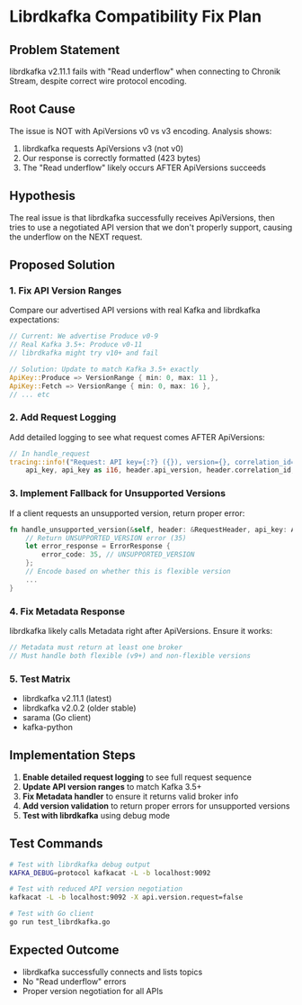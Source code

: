 # Librdkafka Compatibility Fix Plan

## Problem Statement
librdkafka v2.11.1 fails with "Read underflow" when connecting to Chronik Stream, despite correct wire protocol encoding.

## Root Cause
The issue is NOT with ApiVersions v0 vs v3 encoding. Analysis shows:
1. librdkafka requests ApiVersions v3 (not v0)
2. Our response is correctly formatted (423 bytes)
3. The "Read underflow" likely occurs AFTER ApiVersions succeeds

## Hypothesis
The real issue is that librdkafka successfully receives ApiVersions, then tries to use a negotiated API version that we don't properly support, causing the underflow on the NEXT request.

## Proposed Solution

### 1. Fix API Version Ranges
Compare our advertised API versions with real Kafka and librdkafka expectations:

```rust
// Current: We advertise Produce v0-9
// Real Kafka 3.5+: Produce v0-11
// librdkafka might try v10+ and fail

// Solution: Update to match Kafka 3.5+ exactly
ApiKey::Produce => VersionRange { min: 0, max: 11 },
ApiKey::Fetch => VersionRange { min: 0, max: 16 },
// ... etc
```

### 2. Add Request Logging
Add detailed logging to see what request comes AFTER ApiVersions:

```rust
// In handle_request
tracing::info!("Request: API key={:?} ({}), version={}, correlation_id={}, client_id={:?}",
    api_key, api_key as i16, header.api_version, header.correlation_id, header.client_id);
```

### 3. Implement Fallback for Unsupported Versions
If a client requests an unsupported version, return proper error:

```rust
fn handle_unsupported_version(&self, header: &RequestHeader, api_key: ApiKey) -> Response {
    // Return UNSUPPORTED_VERSION error (35)
    let error_response = ErrorResponse {
        error_code: 35, // UNSUPPORTED_VERSION
    };
    // Encode based on whether this is flexible version
    ...
}
```

### 4. Fix Metadata Response
librdkafka likely calls Metadata right after ApiVersions. Ensure it works:

```rust
// Metadata must return at least one broker
// Must handle both flexible (v9+) and non-flexible versions
```

### 5. Test Matrix
- librdkafka v2.11.1 (latest)
- librdkafka v2.0.2 (older stable)
- sarama (Go client)
- kafka-python

## Implementation Steps

1. **Enable detailed request logging** to see full request sequence
2. **Update API version ranges** to match Kafka 3.5+
3. **Fix Metadata handler** to ensure it returns valid broker info
4. **Add version validation** to return proper errors for unsupported versions
5. **Test with librdkafka** using debug mode

## Test Commands

```bash
# Test with librdkafka debug output
KAFKA_DEBUG=protocol kafkacat -L -b localhost:9092

# Test with reduced API version negotiation
kafkacat -L -b localhost:9092 -X api.version.request=false

# Test with Go client
go run test_librdkafka.go
```

## Expected Outcome
- librdkafka successfully connects and lists topics
- No "Read underflow" errors
- Proper version negotiation for all APIs